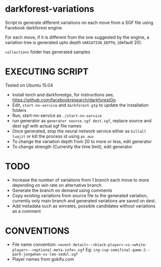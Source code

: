# darkforest-variations

Script to generate different variations on each move from a SGF file using Facebook darkforest engine. 

For each move, if it is different from the one suggested by the engine, a variation tree is generated upto depth `VARIATION_DEPTH`, (default 20).

`collections` folder has generated samples

# EXECUTING SCRIPT

Tested on Ubuntu 15.04

- Install torch and darkforestgo, for instructions see, https://github.com/facebookresearch/darkforestGo
- Edit, `start-nn-service` and `darkforest-gtp` to update the installation folders
- Run, start-nn-service as `./start-nn-service`
- run generator as `generator source.sgf dest.sgf`, replace source and dest sgf with actual sgf file names
- Once generated, stop the neural network service either as `killall luajit` or kill the process id using `ps aux`
- To change the variation depth from 20 to more or less, edit generator
- To change strength (Currently the time limit), edit generator

# TODO
- Increase the number of variations from 1 branch each move to more depending on win rate on alternative branch
- Generate the branch on demand using comments
- Copy existing variations from source file to the generated variation, currently only main branch and generated variations are saved on dest.
- Add metadata such as winrates, possible candidates without variations as a comment


# CONVENTIONS
- File name convention: `<event-detail>--<black-player>-vs-<white-player>--<optional-meta-info>.sgf` Eg: `ing-cup-semifinal-game-2--park-jungwhan-vs-lee-sedol.sgf`
- Player names from gokifu.com
